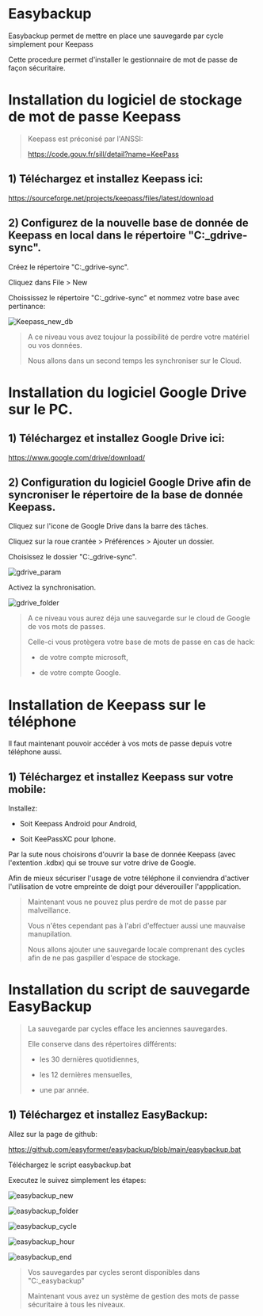 # Easybackup

Easybackup permet de mettre en place une sauvegarde par cycle simplement pour Keepass

Cette procedure permet d'installer le gestionnaire de mot de passe de façon sécuritaire.


# Installation du logiciel de stockage de mot de passe Keepass

> Keepass est préconisé par l'ANSSI:
>
> https://code.gouv.fr/sill/detail?name=KeePass

	
## 1) Téléchargez et installez Keepass ici:

https://sourceforge.net/projects/keepass/files/latest/download

	
## 2) Configurez de la nouvelle base de donnée de Keepass en local dans le répertoire "C:\_gdrive-sync\".

Créez le répertoire "C:\_gdrive-sync\".

Cliquez dans File > New 

Choississez le répertoire "C:\_gdrive-sync\" et nommez votre base avec pertinance:

![Keepass_new_db](assets/Keepass_new_db.png "Keepass_new_db")


> A ce niveau vous avez toujour la possibilité de perdre votre matériel ou vos données.
>
> Nous allons dans un second temps les synchroniser sur le Cloud.


# Installation du logiciel Google Drive sur le PC.


## 1) Téléchargez et installez Google Drive ici:

https://www.google.com/drive/download/


## 2) Configuration du logiciel Google Drive afin de syncroniser le répertoire de la base de donnée Keepass.

Cliquez sur l'icone de Google Drive dans la barre des tâches.

Cliquez sur la roue crantée > Préférences > Ajouter un dossier.

Choisissez le dossier "C:\_gdrive-sync\".

![gdrive_param](assets/gdrive_param.png "gdrive_param")

Activez la synchronisation.

![gdrive_folder](assets/gdrive_folder.png "gdrive_folder")


> A ce niveau vous aurez déja une sauvegarde sur le cloud de Google de vos mots de passes.
>
> Celle-ci vous protègera votre base de mots de passe en cas de hack:
>
> - de votre compte microsoft,
>
> - de votre compte Google.


# Installation de Keepass sur le téléphone

Il faut maintenant pouvoir accéder à vos mots de passe depuis votre téléphone aussi.

 
## 1) Téléchargez et installez Keepass sur votre mobile:

Installez:

 - Soit Keepass Android pour Android,
 
 - Soit KeePassXC pour Iphone.


Par la sute nous choisirons d'ouvrir la base de donnée Keepass (avec l'extention .kdbx) qui se trouve sur votre drive de Google.

Afin de mieux sécuriser l'usage de votre téléphone il conviendra d'activer l'utilisation de votre empreinte de doigt pour déverouiller l'appplication.


> Maintenant vous ne pouvez plus perdre de mot de passe par malveillance.
>
> Vous n'êtes cependant pas à l'abri d'effectuer aussi une mauvaise manupilation.
>
> Nous allons ajouter une sauvegarde locale comprenant des cycles afin de ne pas gaspiller d'espace de stockage.


# Installation du script de sauvegarde EasyBackup

> La sauvegarde par cycles efface les anciennes sauvegardes.
>
> Elle conserve dans des répertoires différents:
>
> - les 30 dernières quotidiennes,
>
> - les 12 dernières mensuelles,
>
> - une par année.

 
## 1) Téléchargez et installez EasyBackup:

Allez sur la page de github:

https://github.com/easyformer/easybackup/blob/main/easybackup.bat

Téléchargez le script easybackup.bat

Executez le suivez simplement les étapes:

![easybackup_new](assets/easybackup_new.png "easybackup_new")

![easybackup_folder](assets/easybackup_folder.png "easybackup_folder")

![easybackup_cycle](assets/easybackup_cycle.png "easybackup_cycle")

![easybackup_hour](assets/easybackup_hour.png "easybackup_hour")

![easybackup_end](assets/easybackup_end.png "easybackup_end")


>
> Vos sauvegardes par cycles seront disponibles dans "C:\_easybackup"
>
> Maintenant vous avez un système de gestion des mots de passe sécuritaire à tous les niveaux.
>

